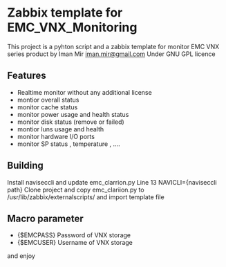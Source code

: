# Zabbix template for EMC_VNX_Monitoring
This project is a pyhton script and a zabbix template for monitor EMC VNX series product by Iman Mir <iman.mir@gmail.com>
Under GNU GPL licence
## Features
* Realtime monitor without any additional license
* montior overall status 
* monitor cache status
* monitor power usage and health status
* monitor disk status (remove or failed)
* montior luns usage and health
* monitor hardware I/O ports
* monitor SP status , temperature , ....

## Building
Install naviseccli and update emc_clarrion.py Line 13 NAVICLI={naviseccli path}
Clone project and copy  emc_clariion.py to  /usr/lib/zabbix/externalscripts/ and import template file

## Macro parameter
* {$EMCPASS}  Password of VNX storage
* {$EMCUSER}  Username of VNX storage

and enjoy

   
   
